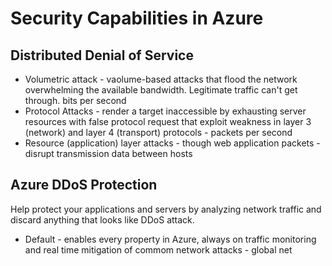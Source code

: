 # Security Capabilities in Azure

## Distributed Denial of Service

- Volumetric attack - vaolume-based attacks that flood the network overwhelming the available bandwidth. Legitimate traffic can't get through. bits per second
- Protocol Attacks - render a target inaccessible by exhausting server resources with false protocol request that exploit weakness in layer 3 (network) and layer 4 (transport) protocols - packets per second
- Resource (application) layer attacks - though web application packets - disrupt transmission data between hosts


## Azure DDoS Protection

Help protect your applications and servers by analyzing network traffic and discard anything that looks like DDoS attack.
- Default - enables every property in Azure, always on traffic monitoring and real time mitigation of commom network attacks - global net
